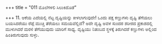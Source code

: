 +++
title = "011 ಮೊಲೆಗಳಲಿ ಸಿಲುಕಿದೊಡೆ"

+++
11. ಆಕೆಯ ಎದೆಯಲ್ಲಿ ನೆಟ್ಟ ದೃಷ್ಟಿಯನ್ನು ಕೀಳಲಾಗುವುದೇ! ಒಂದು ಪಕ್ಷ ಕಣ್ಣುಗಳು ದೃಷ್ಟಿ ತೆಗೆಯಲು ಬಯಸಿದರೆಯು ರೆಪ್ಪೆ ಮುಚ್ಚಿ ತೆರೆಯಲು  ಸಮಯವೆಲ್ಲಿದೆ? ಅದೇ ದೃಷ್ಟಿ ಅವಳ ಸುಂದರ ಶರೀರದ ಪ್ರಕಾಶದಲ್ಲಿ ಮುಳುಗಿದರೆ ಮರಳಿ ತೆಗೆಯುವುದು ಯಾರಿಗೆ ಸಾಧ್ಯ. ದೃಷ್ಟಿಯು ನಿತಂಬದ ಸ್ಥಳಕ್ಕೆ ತಿರುಗಿದರೆ ಕಣ್ಣುಗಳು ಅಲ್ಲಿಂದ ಹಿಂತಿರುಗುವುದು ಸುಳ್ಳು.